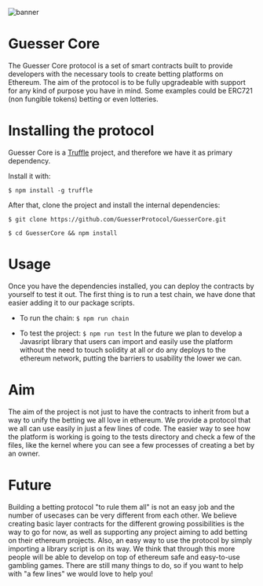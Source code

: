 ![banner](https://raw.githubusercontent.com/GuesserProtocol/GuesserProtocol/master/core_name.png)


# Guesser Core 

The Guesser Core protocol is a set of smart contracts built to provide developers with the necessary tools to create betting platforms on Ethereum. The aim of the protocol is to be fully upgradeable with support for any kind of purpose you have in mind. Some examples could be ERC721 (non fungible tokens) betting or even lotteries.

# Installing the protocol

Guesser Core is a [Truffle](https://truffleframework.com/) project, and therefore we have it as primary dependency.

Install it with: 

`
$ npm install -g truffle
`

After that, clone the project and install the internal dependencies:

`
$ git clone https://github.com/GuesserProtocol/GuesserCore.git
`

`
$ cd GuesserCore && npm install
`

# Usage
Once you have the dependencies installed, you can deploy the contracts by yourself to test it out.
The first thing is to run a test chain, we have done that easier adding it to our package scripts.
- To run the chain:
`
$ npm run chain
`

- To test the project:
`
$ npm run test
`
In the future we plan to develop a Javasript library that users can import and easily use the platform without the need to touch solidity at all or do any deploys to the ethereum network, putting the barriers to usability the lower we can.

# Aim
The aim of the project is not just to have the contracts to inherit from but a way to unify the betting we all love in ethereum. We provide a protocol that we all can use easily in just a few lines of code.
The easier way to see how the platform is working is going to the tests directory and check a few of the files, like the kernel where you can see a few processes of creating a bet by an owner.

# Future
Building a betting protocol "to rule them all" is not an easy job and the number of usecases can be very different from each other. We believe creating basic layer contracts for the different growing possibilities is the way to go for now, as well as supporting any project aiming to add betting on their ethereum projects.
Also, an easy way to use the protocol by simply importing a library script is on its way. We think that through this more people will be able to develop on top of ethereum safe and easy-to-use gambling games.
There are still many things to do, so if you want to help with "a few lines" we would love to help you!
